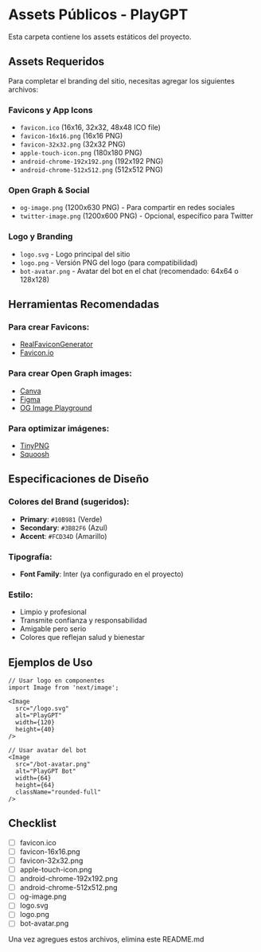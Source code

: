 # Assets Públicos - PlayGPT

Esta carpeta contiene los assets estáticos del proyecto.

## Assets Requeridos

Para completar el branding del sitio, necesitas agregar los siguientes archivos:

### Favicons y App Icons

- `favicon.ico` (16x16, 32x32, 48x48 ICO file)
- `favicon-16x16.png` (16x16 PNG)
- `favicon-32x32.png` (32x32 PNG)
- `apple-touch-icon.png` (180x180 PNG)
- `android-chrome-192x192.png` (192x192 PNG)
- `android-chrome-512x512.png` (512x512 PNG)

### Open Graph & Social

- `og-image.png` (1200x630 PNG) - Para compartir en redes sociales
- `twitter-image.png` (1200x600 PNG) - Opcional, específico para Twitter

### Logo y Branding

- `logo.svg` - Logo principal del sitio
- `logo.png` - Versión PNG del logo (para compatibilidad)
- `bot-avatar.png` - Avatar del bot en el chat (recomendado: 64x64 o 128x128)

## Herramientas Recomendadas

### Para crear Favicons:
- [RealFaviconGenerator](https://realfavicongenerator.net/)
- [Favicon.io](https://favicon.io/)

### Para crear Open Graph images:
- [Canva](https://www.canva.com/)
- [Figma](https://www.figma.com/)
- [OG Image Playground](https://og-playground.vercel.app/)

### Para optimizar imágenes:
- [TinyPNG](https://tinypng.com/)
- [Squoosh](https://squoosh.app/)

## Especificaciones de Diseño

### Colores del Brand (sugeridos):
- **Primary**: `#10B981` (Verde)
- **Secondary**: `#3B82F6` (Azul)
- **Accent**: `#FCD34D` (Amarillo)

### Tipografía:
- **Font Family**: Inter (ya configurado en el proyecto)

### Estilo:
- Limpio y profesional
- Transmite confianza y responsabilidad
- Amigable pero serio
- Colores que reflejan salud y bienestar

## Ejemplos de Uso

```tsx
// Usar logo en componentes
import Image from 'next/image';

<Image
  src="/logo.svg"
  alt="PlayGPT"
  width={120}
  height={40}
/>

// Usar avatar del bot
<Image
  src="/bot-avatar.png"
  alt="PlayGPT Bot"
  width={64}
  height={64}
  className="rounded-full"
/>
```

## Checklist

- [ ] favicon.ico
- [ ] favicon-16x16.png
- [ ] favicon-32x32.png
- [ ] apple-touch-icon.png
- [ ] android-chrome-192x192.png
- [ ] android-chrome-512x512.png
- [ ] og-image.png
- [ ] logo.svg
- [ ] logo.png
- [ ] bot-avatar.png

Una vez agregues estos archivos, elimina este README.md
